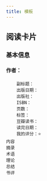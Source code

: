 ```yaml
---
title: 模板
---
```


## 阅读卡片
### 基本信息
#### 作者：
        副标题：
        出版日期：
        出版社：
        ISBN：
        页数：
        标签：
        豆瓣读书：
        读完日期：
        我的评分：⭐️
    内容
    摘录
    术语
    理论
    总结
    书评
